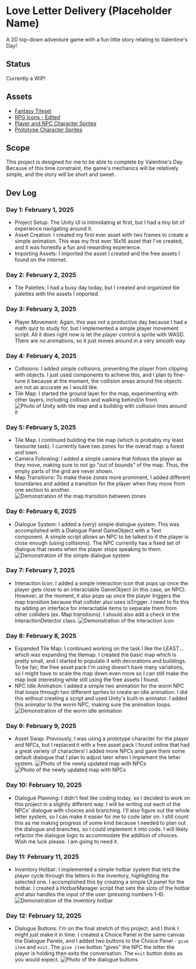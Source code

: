 # Love Letter Delivery (Placeholder Name)
A 2D top-down adventure game with a fun little story relating to Valentine's Day!

## Status
Currently a WIP!

## Assets
* [Fantasy Tileset](https://ventilatore.itch.io/the-fantasy-tileset)
* [RPG Icons - Edited](https://butterymilk.itch.io/tiny-wonder-rpg-icons)
* [Player and NPC Character Sprites](https://pixel-boy.itch.io/ninja-adventure-asset-pack)
* [Prototype Character Sprites](https://otterisk.itch.io/hana-caraka-base-character)

## Scope
This project is designed for me to be able to complete by Valentine's Day. Because of this time constraint, the game's mechanics will be relatively simple, and the story will be short and sweet.

## Dev Log

### Day 1: February 1, 2025
* Project Setup: The Unity UI is intimidating at first, but I had a tiny bit of experience navigating around it.
* Asset Creation: I created my first ever asset with two frames to create a simple animation. This was my first ever 16x16 asset that I've created, and it was honestly a fun and rewarding experience.
* Importing Assets: I imported the asset I created and the free assets I found on the internet.

### Day 2: February 2, 2025
* Tile Palettes: I had a busy day today, but I created and organized tile palettes with the assets I imported.

### Day 3: February 3, 2025
* Player Movement: Again, this was not a productive day because I had a math quiz to study for, but I implemented a simple player movement script. All it does right now is let the player control a sprite with WASD. There are no animations, so it just moves around in a very smooth way.

### Day 4: February 4, 2025
* Collisions: I added simple collisions, preventing the player from clipping with objects. I just used components to achieve this, and I plan to fine-tune it because at the moment, the collision areas around the objects are not as accurate as I would like.
* Tile Map: I started the ground layer for the map, experimenting with other layers, including collision and walking behind/in front.
![Photo of Unity with tile map and a building with collision lines around it](DevLog/Screenshots/Day4-Screenshot.png)

### Day 5: February 5, 2025
* Tile Map: I continued building the tile map (which is probably my least favourite task). I currently have two zones for the overall map: a forest and town.
* Camera Following: I added a simple camera that follows the player as they move, making sure to not go "out of bounds" of the map. Thus, the empty parts of the grid are never shown.
* Map Transitions: To make these zones more prominent, I added different boundaries and added a transition for the player when they move from one section to another.
![Demonstration of the map transition between zones](DevLog/Gifs/Feb_5_Waypoint_Transition.gif)

### Day 6: February 6, 2025
* Dialogue System: I added a (very) simple dialogue system. This was accomplished with a Dialogue Panel GameObject with a Text component. A simple script allows an NPC to be talked to if the player is close enough (using collisions). The NPC currently has a fixed set of dialogue that resets when the player stops speaking to them.
![Demonstration of the simple dialogue system](DevLog/Gifs/Feb_6_Dialogue_Simple.gif)

### Day 7: February 7, 2025
* Interaction Icon: I added a simple interaction icon that pops up once the player gets close to an interactable GameObject (in this case, an NPC). However, at the moment, it also pops up once the player triggers the map transition because that collider also uses isTrigger. I need to fix this by adding an interface for interactable items to separate them from other colliders (ex. Map transitions). I should also add a check in the InteractionDetector class.
![Demonstration of the interaction icon](DevLog/Gifs/Feb_7_Interaction_Icon.gif)

### Day 8: February 8, 2025
* Expanded Tile Map: I continued working on the task I like the LEAST... which was expanding the tilemap. I created the basic map which is pretty small, and I started to populate it with decorations and buildings. To be fair, the free asset pack I'm using doesn't have many variations, so I might have to scale the map down even more so I can still make the map look interesting while still using the free assets I found.
* NPC Idle Animation: I added a simple two animation for the worm NPC that loops through two different sprites to create an idle animation. I did this without creating a script and used Unity's built-in animator. I added this animator to the worm NPC, making sure the animation loops.
![Demonstration of the worm idle animation](DevLog/Gifs/Feb_8_Worm_Idle_Animation.gif)

### Day 9: February 9, 2025
* Asset Swap: Previously, I was using a prototype character for the player and NPCs, but I replaced it with a free asset pack I found online that had a great variety of characters! I added more NPCs and gave them some default dialogue that I plan to adjust later when I implement the letter system.
![Photo of the newly updated map with NPCs](DevLog/Screenshots/Feb_9_Screenshot_1.png)
![Photo of the newly updated map with NPCs](DevLog/Screenshots/Feb_9_Screenshot_2.png)

### Day 10: February 10, 2025
* Dialogue Planning: I didn't feel like coding today, so I decided to work on this project in a slightly different way. I will be writing out each of the NPCs' dialogue with choices and branching. I'll also figure out the whole letter system, so I can make it easier for me to code later on. I still count this as me making progress of some kind because I needed to plan out the dialogue and branches, so I could implement it into code. I will likely refactor the dialogue logic to accommodate the addition of choices. Wish me luck please. I am going to need it.

### Day 11: February 11, 2025
* Inventory Hotbar: I implemented a simple hotbar system that lets the player cycle through the letters in the inventory, highlighting the selected one. I accomplished this by creating a simple UI panel for the hotbar. I created a HotbarManager script that sets the slots of the hotbar and also handles the input of the user (pressing numbers 1-6).
![Demonstration of the inventory hotbar](DevLog/Gifs/Feb_11_Inventory_Hotbar.gif)

### Day 12: February 12, 2025
* Dialogue Buttons: I'm on the final stretch of this project, and I think I might just make it in time. I created a Choice Panel in the same canvas the Dialogue Panels, and I added two buttons to the Choice Panel - `give item` and `exit`. The `give item` button "gives" the NPC the letter the player is holding then exits the conversation. The `exit` button does as you would expect.
![Photo of the dialogue buttons](DevLog/Screenshots/Feb_12_Screenshot.png)